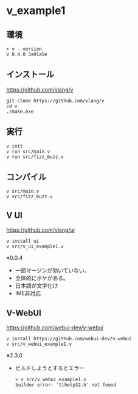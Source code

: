 # v_example1

## 環境
```
> v --version
V 0.4.0 3a91a5e
```

## インストール
https://github.com/vlang/v
```
git clone https://github.com/vlang/v
cd v
./make.exe
```

## 実行
```
v init
v run src/main.v
v run src/fizz_buzz.v
```

## コンパイル
```
v src/main.v
v src/fizz_buzz.v
```

## V UI
https://github.com/vlang/ui
```
v install ui
v src/v_ui_example1.v
```
※0.0.4
- 一部マージンが効いていない。
- 全体的にボケがある。
- 日本語が文字化け
- IME非対応


## V-WebUI
https://github.com/webui-dev/v-webui
```
v install https://github.com/webui-dev/v-webui
v src/v_webui_example1.v
```
※2.3.0
- ビルドしようとするとエラー
  ```
  > v src/v_webui_example1.v
  builder error: 'tlhelp32.h' not found
  ```
